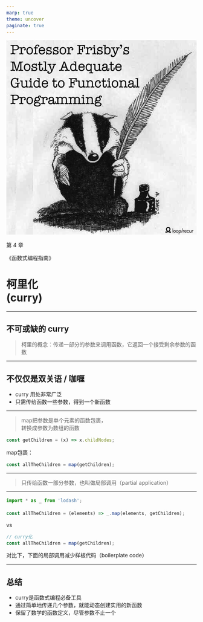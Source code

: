 ```yaml
---
marp: true
theme: uncover
paginate: true
---
```


![bg right fit](images/cover.png)

第 4 章

《函数式编程指南》

# 柯里化<br/>(curry)

---

## 不可或缺的 curry

> 柯里的概念：传递一部分的参数来调用函数，它返回一个接受剩余参数的函数

---

## 不仅仅是双关语 / 咖喱

* curry 用处非常广泛
* 只需传给函数一些参数，得到一个新函数

---

> map把参数是单个元素的函数包裹，<br>转换成参数为数组的函数

```js
const getChildren = (x) => x.childNodes;
```

map包裹：

```js
const allTheChildren = map(getChildren);
```

---

> 只传给函数一部分参数，也叫做局部调用（partial application）

---

```js
import * as _ from 'lodash';

const allTheChildren = (elements) => _.map(elements, getChildren);
```

vs

```js
// curry化
const allTheChildren = map(getChildren);
```

对比下，下面的局部调用减少样板代码（boilerplate code）

---

## 总结

* curry是函数式编程必备工具
* 通过简单地传递几个参数，就能动态创建实用的新函数
* 保留了数学的函数定义，尽管参数不止一个
